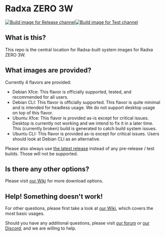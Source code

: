 # Radxa ZERO 3W
[![Build image for Release channel](https://github.com/radxa-build/radxa-zero-3w/actions/workflows/build.yml/badge.svg)](https://github.com/radxa-build/radxa-zero-3w/actions/workflows/build.yml)[![Build image for Test channel](https://github.com/radxa-build/radxa-zero-3w/actions/workflows/test.yml/badge.svg)](https://github.com/radxa-build/radxa-zero-3w/actions/workflows/test.yml)

## What is this?

This repo is the central location for Radxa-built system images for Radxa ZERO 3W.

## What images are provided?

Currently 4 flavors are provided:

- Debian Xfce: This flavor is officially supported, tested, and recommended for all users.
- Debian CLI: This flavor is officially supported. This flavor is quite minimal and is intended for headless usage. We do not support desktop usage on top of this flavor.
- Ubuntu Xfce: This flavor is provided as-is except for critical issues. Desktop is currently not working and we intend to fix it in a later time. This (currently broken) build is generated to catch build system issues.
- Ubuntu CLI: This flavor is provided as-is except for critical issues. Users should look at Debian CLI as an alternative.

Please also always use [the latest release](https://github.com/radxa-build/radxa-zero-3w/releases/latest) instead of any pre-release / test builds. Those will not be supported.

## Is there any other options?

Please visit [our Wiki](https://wiki.radxa.com/Rock3/downloads) for more download options.

## Help! Something doesn't work!

For other questions, please first take a look at [our Wiki](https://wiki.radxa.com/Rock3), which covers the most basic usages.

Should you have any additional questions, please visit [our forum](https://forum.radxa.com/) or [our Discord](https://rock.sh/go), and we are willing to help.

